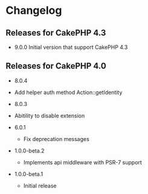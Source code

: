 Changelog
=========

Releases for CakePHP 4.3
-------------

* 9.0.0
    Initial version that support CakePHP 4.3


Releases for CakePHP 4.0
-------------

* 8.0.4
 * Add helper auth method Action::getIdentity

* 8.0.3
 * Abitility to disable extension

* 6.0.1
  * Fix deprecation messages

* 1.0.0-beta.2
  * Implements api middleware with PSR-7 support

* 1.0.0-beta.1
  * Initial release
